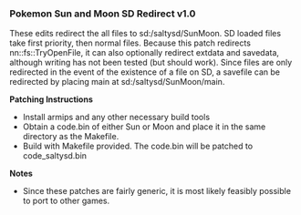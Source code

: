 ### Pokemon Sun and Moon SD Redirect v1.0

These edits redirect the all files to sd:/saltysd/SunMoon. SD loaded files take first priority, then normal files. Because this patch redirects nn::fs::TryOpenFile, it can also optionally redirect extdata and savedata, although writing has not been tested (but should work). Since files are only redirected in the event of the existence of a file on SD, a savefile can be redirected by placing main at sd:/saltysd/SunMoon/main.

**Patching Instructions**

 * Install armips and any other necessary build tools
 * Obtain a code.bin of either Sun or Moon and place it in the same directory as the Makefile.
 * Build with Makefile provided. The code.bin will be patched to code_saltysd.bin

**Notes**

 * Since these patches are fairly generic, it is most likely feasibly possible to port to other games.
